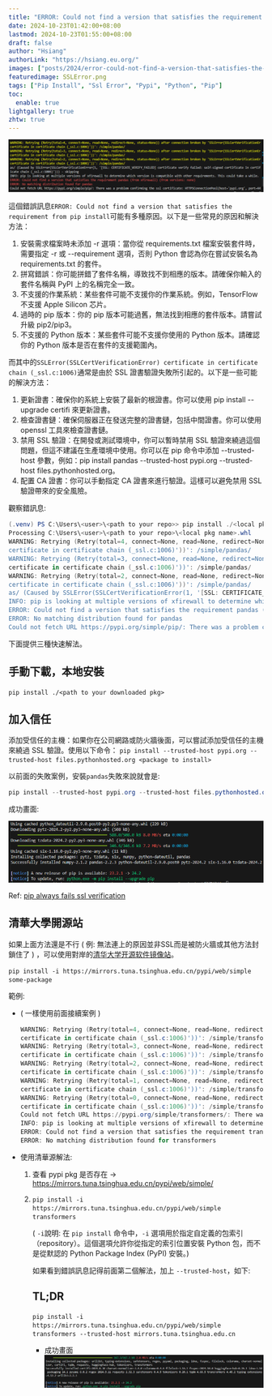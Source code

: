 ```yaml
---
title: "ERROR: Could not find a version that satisfies the requirement from pip install"
date: 2024-10-23T01:42:00+08:00
lastmod: 2024-10-23T01:55:00+08:00
draft: false
author: "Hsiang"
authorLink: "https://hsiang.eu.org/"
images: ["posts/2024/error-could-not-find-a-version-that-satisfies-the-requirement-from-pip-install/SSLError.png"]
featuredimage: SSLError.png
tags: ["Pip Install", "Ssl Error", "Pypi", "Python", "Pip"]
toc:
  enable: true
lightgallery: true
zhtw: true
---
```

![SSLError.png](SSLError.png "SSLError")

這個錯誤訊息`ERROR: Could not find a version that satisfies the requirement from pip install`可能有多種原因。以下是一些常見的原因和解決方法：
1. 安裝需求檔案時未添加 -r 選項：當你從 requirements.txt 檔案安裝套件時，需要指定 -r 或 --requirement 選項，否則 Python 會認為你在嘗試安裝名為 requirements.txt 的套件。
2. 拼寫錯誤：你可能拼錯了套件名稱，導致找不到相應的版本。請確保你輸入的套件名稱與 PyPI 上的名稱完全一致。
3. 不支援的作業系統：某些套件可能不支援你的作業系統。例如，TensorFlow 不支援 Apple Silicon 芯片。
4. 過時的 pip 版本：你的 pip 版本可能過舊，無法找到相應的套件版本。請嘗試升級 pip2/pip3。
5. 不支援的 Python 版本：某些套件可能不支援你使用的 Python 版本。請確認你的 Python 版本是否在套件的支援範圍內。

而其中的`SSLError(SSLCertVerificationError) certificate in certificate chain (_ssl.c:1006)`通常是由於 SSL 證書驗證失敗所引起的。以下是一些可能的解決方法：
1. 更新證書：確保你的系統上安裝了最新的根證書。你可以使用 pip install --upgrade certifi 來更新證書。
2. 檢查證書鏈：確保伺服器正在發送完整的證書鏈，包括中間證書。你可以使用 openssl 工具來檢查證書鏈。
3. 禁用 SSL 驗證：在開發或測試環境中，你可以暫時禁用 SSL 驗證來繞過這個問題，但這不建議在生產環境中使用。你可以在 pip 命令中添加 --trusted-host 參數，例如：pip install pandas --trusted-host pypi.org --trusted-host files.pythonhosted.org。
4. 配置 CA 證書：你可以手動指定 CA 證書來進行驗證。這樣可以避免禁用 SSL 驗證帶來的安全風險。

觀察錯訊息:
```ps1
(.venv) PS C:\Users\<user>\<path to your repo>> pip install ./<local pkg name>.whl
Processing C:\Users\<user>\<path to your repo>\<local pkg name>.whl
WARNING: Retrying (Retry(total=4, connect=None, read=None, redirect=None, status=None)) after connection broken by 'SSLError(SSLCertVerificationEr
certificate in certificate chain (_ssl.c:1006)'))': /simple/pandas/
WARNING: Retrying (Retry(total=3, connect=None, read=None, redirect=None, status=None)) after connection broken by 'SSLError(SSLCertVerificationEr
certificate in certificate chain (_ssl.c:1006)'))': /simple/pandas/
WARNING: Retrying (Retry(total=2, connect=None, read=None, redirect=None, status=None)) after connection broken by 'SSLError(SSLCertVerificationEr
certificate in certificate chain (_ssl.c:1006)'))': /simple/pandas/
as/ (Caused by SSLError(SSLCertVerificationError(1, '[SSL: CERTIFICATE_VERIFY_FAILED] certificate verify failed: self-signed certificate in certificate chain (_ssl.c:1006)'))) - skipping
INFO: pip is looking at multiple versions of xfirewall to determine which version is compatible with other requirements. This could take a while.
ERROR: Could not find a version that satisfies the requirement pandas (from xfirewall) (from versions: none)
ERROR: No matching distribution found for pandas
Could not fetch URL https://pypi.org/simple/pip/: There was a problem confirming the ssl certificate: HTTPSConnectionPool(host='pypi.org', port=443): Max retries exceeded with url: /simple/pip/ (Caused by SSLError(SSLCertVerificationError(1, '[SSL: CERTIFICATE_VERIFY_FAILED] certificate verify failed: self-signed certificate in certificate chain (_ssl.c:1006)'))) - skipping
```
下面提供三種快速解法。

## 手動下載，本地安裝
`pip install ./<path to your downloaded pkg>`

## 加入信任
添加受信任的主機：如果你在公司網路或防火牆後面，可以嘗試添加受信任的主機來繞過 SSL 驗證。使用以下命令：
`pip install --trusted-host pypi.org --trusted-host files.pythonhosted.org <package to install>`

以前面的失敗案例，安裝`pandas`失敗來說就會是:
```ps1
pip install --trusted-host pypi.org --trusted-host files.pythonhosted.org pandas
```
成功畫面:

![Successfully installed.png](Successfully%20installed.png "Successfully installed")

Ref: [pip always fails ssl verification](https://stackoverflow.com/questions/49324802/pip-always-fails-ssl-verification)

## 清華大學開源站
如果上面方法還是不行 ( 例: 無法連上的原因並非SSL而是被防火牆或其他方法封鎖住了 ) ，可以使用對岸的[清华大学开源软件镜像站](https://mirrors.tuna.tsinghua.edu.cn/help/pypi/)。

`pip install -i https://mirrors.tuna.tsinghua.edu.cn/pypi/web/simple some-package`

範例: 
- ( 一樣使用前面接續案例 )
    ```ps1
    WARNING: Retrying (Retry(total=4, connect=None, read=None, redirect=None, status=None)) after connection broken by 'SSLError(SSLCertVerificationError(1, '[SSL: CERTIFICATE_VERIFY_FAILED] certificate verify failed: self-signed 
    certificate in certificate chain (_ssl.c:1006)'))': /simple/transformers/
    WARNING: Retrying (Retry(total=3, connect=None, read=None, redirect=None, status=None)) after connection broken by 'SSLError(SSLCertVerificationError(1, '[SSL: CERTIFICATE_VERIFY_FAILED] certificate verify failed: self-signed 
    certificate in certificate chain (_ssl.c:1006)'))': /simple/transformers/
    WARNING: Retrying (Retry(total=2, connect=None, read=None, redirect=None, status=None)) after connection broken by 'SSLError(SSLCertVerificationError(1, '[SSL: CERTIFICATE_VERIFY_FAILED] certificate verify failed: self-signed 
    certificate in certificate chain (_ssl.c:1006)'))': /simple/transformers/
    WARNING: Retrying (Retry(total=1, connect=None, read=None, redirect=None, status=None)) after connection broken by 'SSLError(SSLCertVerificationError(1, '[SSL: CERTIFICATE_VERIFY_FAILED] certificate verify failed: self-signed 
    certificate in certificate chain (_ssl.c:1006)'))': /simple/transformers/
    WARNING: Retrying (Retry(total=0, connect=None, read=None, redirect=None, status=None)) after connection broken by 'SSLError(SSLCertVerificationError(1, '[SSL: CERTIFICATE_VERIFY_FAILED] certificate verify failed: self-signed 
    certificate in certificate chain (_ssl.c:1006)'))': /simple/transformers/
    Could not fetch URL https://pypi.org/simple/transformers/: There was a problem confirming the ssl certificate: HTTPSConnectionPool(host='pypi.org', port=443): Max retries exceeded with url: /simple/transformers/ (Caused by SSLError(SSLCertVerificationError(1, '[SSL: CERTIFICATE_VERIFY_FAILED] certificate verify failed: self-signed certificate in certificate chain (_ssl.c:1006)'))) - skipping
    INFO: pip is looking at multiple versions of xfirewall to determine which version is compatible with other requirements. This could take a while.
    ERROR: Could not find a version that satisfies the requirement transformers (from xfirewall) (from versions: none)
    ERROR: No matching distribution found for transformers
    ```
- 使用清華源解法:
    1. 查看 pypi pkg 是否存在 -> https://mirrors.tuna.tsinghua.edu.cn/pypi/web/simple/
    2. `pip install -i https://mirrors.tuna.tsinghua.edu.cn/pypi/web/simple transformers`
        
        ( `-i`說明: 在 `pip install` 命令中，`-i` 選項用於指定自定義的包索引（repository）。這個選項允許你從指定的索引位置安裝 Python 包，而不是從默認的 Python Package Index (PyPI) 安裝。)

        如果看到錯誤訊息記得前面第二個解法，加上 `--trusted-host`，如下:

        ## TL;DR
        `pip install -i https://mirrors.tuna.tsinghua.edu.cn/pypi/web/simple transformers --trusted-host mirrors.tuna.tsinghua.edu.cn`

        + 成功畫面
            ![Installing collected packages from mirrors.tuna.tsinghua.edu.cn.png](Installing%20collected%20packages%20from%20mirrors.tuna.tsinghua.edu.cn.png "Installing collected packages from mirrors.tuna.tsinghua.edu.cn")
